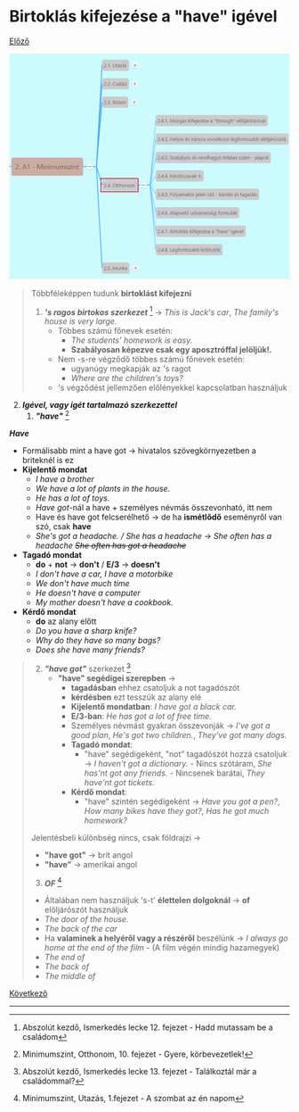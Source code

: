 # Birtoklás kifejezése a "have" igével

[Előző](6.md)

![2.4](images/2.4.png)

> Többféleképpen tudunk **birtoklást kifejezni**
>
> 1. ***'s ragos birtokos szerkezet*** [^1] -> *This is Jack's car*, *The family's house is very large.*
>     * Többes számú főnevek esetén:
>       * *The students' homework is easy.*
>       * **Szabályosan képezve csak egy aposztróffal jelöljük!.**
>     * Nem -s-re végződő többes számú főnevek esetén:
>       * ugyanúgy megkapják az 's ragot
>       * *Where are the children's toys?*
>     * 's végződést jellemzően előlényekkel kapcsolatban használjuk
>
 2. ***Igével, vagy igét tartalmazó szerkezettel***
    1. ***"have"*** [^2]

***Have***
* Formálisabb mint a have got -> hivatalos szövegkörnyezetben a briteknél is ez
* **Kijelentő mondat**
  * *I have a brother*
  * *We have a lot of plants in the house.*
  * *He has a lot of toys.*
  * *Have got*-nál a have + személyes névmás összevonható, itt nem
  * Have és have got felcserélhető -> de ha **ismétlődő** eseményről van szó, csak **have**
  * *She's got a headache. / She has a headache* -> *She often has a headache* ~~*She often has got a headache*~~
* **Tagadó mondat** 
  * **do** + **not** -> **don't** / **E/3** -> **doesn't**
  * *I don't have a car, I have a motorbike*
  * *We don't have much time*
  * *He doesn't have a computer*
  * *My mother doesn't have a cookbook.*
* **Kérdő mondat**
  * **do** az alany előtt
  * *Do you have a sharp knife?*
  * *Why do they have so many bags?*
  * *Does she have many friends?*


>    2. ***"have got"*** szerkezet [^3]
>       * **"have" segédigei szerepben** ->
>         * **tagadásban** ehhez csatoljuk a not tagadószót
>         * **kérdésben** ezt tesszük az alany elé
>         * **Kijelentő mondatban**: *I have got a black car.*
>         * **E/3-ban**: *He has got a lot of free time.*
>         * Személyes névmást gyakran összevonják -> *I've got a good plan*, *He's got two children.*, *They've got many dogs.*
>         * **Tagadó mondat**:
>           * "have" segédigeként, "not" tagadószót hozzá csatoljuk -> *I haven't got a dictionary.* - Nincs szótáram, *She has'nt got any friends.* - Nincsenek barátai, *They have'nt got tickets.*
>         * **Kérdő mondat**:
>           * "have" szintén segédigeként -> *Have you got a pen?*, *How many bikes have they got?*, *Has he got much homework?*
>
> Jelentésbeli különbség nincs, csak földrajzi ->
>
> * **"have got"** -> brit angol
> * **"have"** -> amerikai angol
>
>3. ***OF*** [^4]
>
>* Általában nem használjuk 's-t' **élettelen dolgoknál** -> **of** elöljárószót használjuk
>  * *The door of the house.*
>  * *The back of the car*
>* Ha **valaminek a helyéről vagy a részéről** beszélünk -> *I always go home at the end of the film* - (A film végén mindig hazamegyek)
>  * *The end of*
>  * *The back of*
>  * *The middle of*

[Következő](8.md)

---
[^1]: Abszolút kezdő, Ismerkedés lecke 12. fejezet - Hadd mutassam be a családom
[^2]: Minimumszint, Otthonom, 10. fejezet - Gyere, körbevezetlek!
[^3]: Abszolút kezdő, Ismerkedés lecke 13. fejezet - Találkoztál már a családommal?
[^4]: Minimumszint, Utazás, 1.fejezet - A szombat az én napom